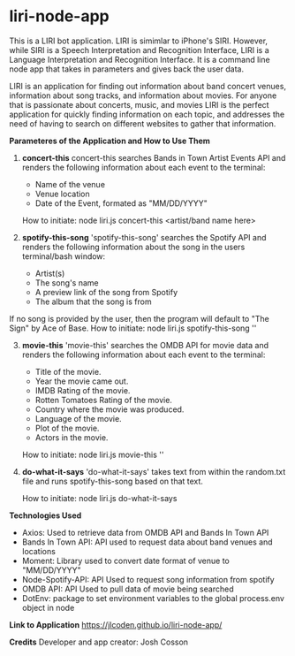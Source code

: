 # liri-node-app

This is a LIRI bot application. LIRI is simimlar to iPhone's SIRI. However, while SIRI is a Speech Interpretation and Recognition Interface, LIRI is a Language Interpretation and Recognition Interface. It is a command line node app that takes in parameters and gives back the user data.

LIRI is an application for finding out information about band concert venues, information about song tracks, and information about movies. For anyone that is passionate about concerts, music, and movies LIRI is the perfect application for quickly finding information on each topic, and addresses the need of having to search on different websites to gather that information.

**Parameteres of the Application and How to Use Them**

1.  **concert-this**
    concert-this searches Bands in Town Artist Events API and renders the following information about each event to the terminal:

    - Name of the venue
    - Venue location
    - Date of the Event, formated as "MM/DD/YYYY"

    How to initiate: node liri.js concert-this <artist/band name here>

2.  **spotify-this-song**
    'spotify-this-song' searches the Spotify API and renders the following information about the song in the users terminal/bash window:

    - Artist(s)
    - The song's name
    - A preview link of the song from Spotify
    - The album that the song is from

If no song is provided by the user, then the program will default to "The Sign" by Ace of Base.
How to initiate: node liri.js spotify-this-song '<song name here>'

3. **movie-this**
   'movie-this' searches the OMDB API for movie data and renders the following information about each event to the terminal:

   - Title of the movie.
   - Year the movie came out.
   - IMDB Rating of the movie.
   - Rotten Tomatoes Rating of the movie.
   - Country where the movie was produced.
   - Language of the movie.
   - Plot of the movie.
   - Actors in the movie.

   How to initiate: node liri.js movie-this '<movie name here>'

4. **do-what-it-says**
   'do-what-it-says' takes text from within the random.txt file and runs spotify-this-song based on that text.

   How to initiate: node liri.js do-what-it-says

**Technologies Used**

- Axios: Used to retrieve data from OMDB API and Bands In Town API
- Bands In Town API: API used to request data about band venues and locations
- Moment: Library used to convert date format of venue to "MM/DD/YYYY"
- Node-Spotify-API: API Used to request song information from spotify
- OMDB API: API Used to pull data of movie being searched
- DotEnv: package to set environment variables to the global process.env object in node

**Link to Application**
https://jlcoden.github.io/liri-node-app/

**Credits**
Developer and app creator: Josh Cosson
